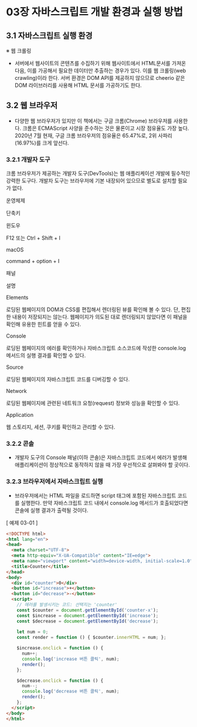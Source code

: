# 03장 자바스크립트 개발 환경과 실행 방법

## 3.1 자바스크립트 실행 환경

※ 웹 크롤링

-   서버에서 웹사이트의 콘텐츠를 수집하기 위해 웹사이트에서 HTML문서를 가져온 다음, 이를 가공해서 필요한 데이터만 추출하는 경우가 있다. 이를 웹 크롤링(web crawling)이라 한다. 서버 환경은 DOM API를 제공하지 않으므로 cheerio 같은 DOM 라이브러리를 사용해 HTML 문서를 가공하기도 한다.

## 3.2 웹 브라우저

-   다양한 웹 브라우저가 있지만 이 책에서는 구글 크롬(Chrome) 브라우저를 사용한다. 크롬은 ECMAScript 사양을 준수하는 것은 물론이고 시장 점유율도 가장 높다. 2020년 7월 현재, 구글 크롬 브라우저의 점유율은 65.47%로, 2위 사파리(16.97%)를 크게 앞선다.

### 3.2.1 개발자 도구

크롬 브라우저가 제공하는 개발자 도구(DevTools)는 웹 애플리케이션 개발에 필수적인 강력한 도구다. 개발자 도구는 브라우저에 기본 내장되어 있으므로 별도로 설치할 필요가 없다.

운영체제

단축키

윈도우

F12 또는 Ctrl + Shift + I

macOS

command + option + I

패널

설명

Elements

로딩된 웹페이지의 DOM과 CSS를 편집해서 렌더링된 뷰를 확인해 볼 수 있다. 단, 편집한 내용이 저장되지는 않는다. 웹페이지가 의도된 대로 렌더링되지 않았다면 이 패널을 확인해 유용한 힌트를 얻을 수 있다.

Console

로딩된 웹페이지의 에러를 확인하거나 자바스크립트 소스코드에 작성한 console.log 메서드의 실행 결과를 확인할 수 있다.

Source

로딩된 웹페이지의 자바스크립트 코드를 디버깅할 수 있다.

Network

로딩된 웹페이지에 관련된 네트워크 요청(request) 정보와 성능을 확인할 수 있다.

Application

웹 스토리지, 세션, 쿠키를 확인하고 관리할 수 있다.

### 3.2.2 콘솔

-   개발자 도구의 Console 패널(이하 콘솔)은 자바스크립트 코드에서 에러가 발생해 애플리케이션이 정상적으로 동작하지 않을 때 가장 우선적으로 살펴봐야 할 곳이다.

### 3.2.3 브라우저에서 자바스크립트 실행

-   브라우저에서는 HTML 파일을 로드하면 script 태그에 포함된 자바스크립트 코드를 실행한다. 만약 자바스크립트 코드 내에서 console.log 메서드가 호출되었다면 콘솔에 실행 결과가 출력될 것이다.

[ 예제 03-01 ]
```html
<!DOCTYPE html>
<html lang="en">
<head>
  <meta charset="UTF-8">
  <meta http-equiv="X-UA-Compatible" content="IE=edge">
  <meta name="viewport" content="width=device-width, initial-scale=1.0">
  <title>Counter</title>
</head>
<body>
  <div id="counter">0</div>
  <button id="increase">+</button>
  <button id="decrease">-</button>
  <script>
    // 에러를 발생시키는 코드: 선택지는 'counter'
    const $counter = document.getElementById('counter-x');
    const $increase = document.getElementById('increase');
    const $decrease = document.getElementById('decrease');
  
    let num = 0;
    const render = function () { $counter.innerHTML = num; };

    $increase.onclick = function () {
      num++;
      console.log('increase 버튼 클릭', num);
      render();
    };

    $decrease.onclick = function () {
      num--;
      console.log('decrease 버튼 클릭', num);
      render();
    };
  </script>
</body>
</html>
```
